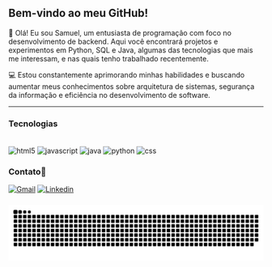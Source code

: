 ## Bem-vindo ao meu GitHub!

👋 Olá! Eu sou Samuel, um entusiasta de programação com foco no desenvolvimento de backend. Aqui você encontrará projetos e experimentos em Python, SQL e Java, algumas das tecnologias que mais me interessam, e nas quais tenho trabalhado recentemente.

💻 Estou constantemente aprimorando minhas habilidades e buscando aumentar meus conhecimentos sobre arquitetura de sistemas, segurança da informação e eficiência no desenvolvimento de software.

---
### Tecnologias

<div style="display: inline_block"><br/>
    <img align="center" alt="html5" src="https://img.shields.io/badge/HTML5-E34F26?style=for-the-badge&logo=html5&logoColor=white"/>
    <img align="center" alt="javascript" src="https://img.shields.io/badge/JavaScript-323330?style=for-the-badge&logo=javascript&logoColor=F7DF1E"/>
    <img align="center" alt="java" src="https://img.shields.io/badge/Java-ED8B00?style=for-the-badge&logo=openjdk&logoColor=white"/>
    <img align="center" alt="python" src="https://img.shields.io/badge/Python-14354C?style=for-the-badge&logo=python&logoColor=white"/>
    <img align="center" alt="css" src="https://img.shields.io/badge/CSS3-1572B6?style=for-the-badge&logo=css3&logoColor=white"/>
</div
    
---
### Contato📱

[![Gmail](https://img.shields.io/badge/Gmail-D14836?style=for-the-badge&logo=gmail&logoColor=white)](samuelsdlago@gmail.com)
[![Linkedin](https://img.shields.io/badge/LinkedIn-0077B5?style=for-the-badge&logo=linkedin&logoColor=white)](https://www.linkedin.com/in/samuelschisaridemacqlago)

###
![snake gif](https://github.com/SamuelLago/SamuelLago/blob/output/github-contribution-grid-snake-dark.svg)
